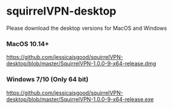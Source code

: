 # squirrelVPN-desktop
Please download the desktop versions for MacOS and Windows

### MacOS 10.14+ ###

https://github.com/jessicaisgood/squirrelVPN-desktop/blob/master/SquirrelVPN-1.0.0-9-x64-release.dmg


### Windows 7/10 (Only 64 bit) ###

https://github.com/jessicaisgood/squirrelVPN-desktop/blob/master/SquirrelVPN-1.0.0-9-x64-release.exe


